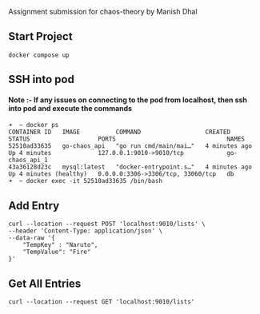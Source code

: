Assignment submission for chaos-theory by Manish Dhal


## Start Project

```
docker compose up
```

## SSH into pod

#### Note :- If any issues on connecting to the pod from localhost, then ssh into pod and execute the commands


```
➜  ~ docker ps
CONTAINER ID   IMAGE          COMMAND                  CREATED         STATUS                   PORTS                               NAMES
52510ad33635   go-chaos_api   "go run cmd/main/mai…"   4 minutes ago   Up 4 minutes             127.0.0.1:9010->9010/tcp            go-chaos_api_1
43a36128d23c   mysql:latest   "docker-entrypoint.s…"   4 minutes ago   Up 4 minutes (healthy)   0.0.0.0:3306->3306/tcp, 33060/tcp   db
➜  ~ docker exec -it 52510ad33635 /bin/bash
```

## Add Entry

```
curl --location --request POST 'localhost:9010/lists' \
--header 'Content-Type: application/json' \
--data-raw '{
    "TempKey" : "Naruto",
    "TempValue": "Fire"
}'
```

## Get All Entries

```
curl --location --request GET 'localhost:9010/lists'
```